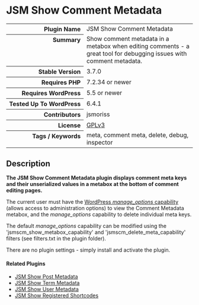 <h1>JSM Show Comment Metadata</h1>

<table>
<tr><th align="right" valign="top" nowrap>Plugin Name</th><td>JSM Show Comment Metadata</td></tr>
<tr><th align="right" valign="top" nowrap>Summary</th><td>Show comment metadata in a metabox when editing comments - a great tool for debugging issues with comment metadata.</td></tr>
<tr><th align="right" valign="top" nowrap>Stable Version</th><td>3.7.0</td></tr>
<tr><th align="right" valign="top" nowrap>Requires PHP</th><td>7.2.34 or newer</td></tr>
<tr><th align="right" valign="top" nowrap>Requires WordPress</th><td>5.5 or newer</td></tr>
<tr><th align="right" valign="top" nowrap>Tested Up To WordPress</th><td>6.4.1</td></tr>
<tr><th align="right" valign="top" nowrap>Contributors</th><td>jsmoriss</td></tr>
<tr><th align="right" valign="top" nowrap>License</th><td><a href="https://www.gnu.org/licenses/gpl.txt">GPLv3</a></td></tr>
<tr><th align="right" valign="top" nowrap>Tags / Keywords</th><td>meta, comment meta, delete, debug, inspector</td></tr>
</table>

<h2>Description</h2>

<p><strong>The JSM Show Comment Metadata plugin displays comment meta keys and their unserialized values in a metabox at the bottom of comment editing pages.</strong></p>

<p>The current user must have the <a href="https://wordpress.org/support/article/roles-and-capabilities/#manage_options">WordPress <em>manage_options</em> capability</a> (allows access to administration options) to view the Comment Metadata metabox, and the <em>manage_options</em> capability to delete individual meta keys.</p>

<p>The default <em>manage_options</em> capability can be modified using the 'jsmscm_show_metabox_capability' and 'jsmscm_delete_meta_capability' filters (see filters.txt in the plugin folder).</p>

<p>There are no plugin settings - simply install and activate the plugin.</p>

<h4>Related Plugins</h4>

<ul>
<li><a href="https://wordpress.org/plugins/jsm-show-post-meta/">JSM Show Post Metadata</a></li>
<li><a href="https://wordpress.org/plugins/jsm-show-term-meta/">JSM Show Term Metadata</a></li>
<li><a href="https://wordpress.org/plugins/jsm-show-user-meta/">JSM Show User Metadata</a></li>
<li><a href="https://wordpress.org/plugins/jsm-show-registered-shortcodes/">JSM Show Registered Shortcodes</a></li>
</ul>


